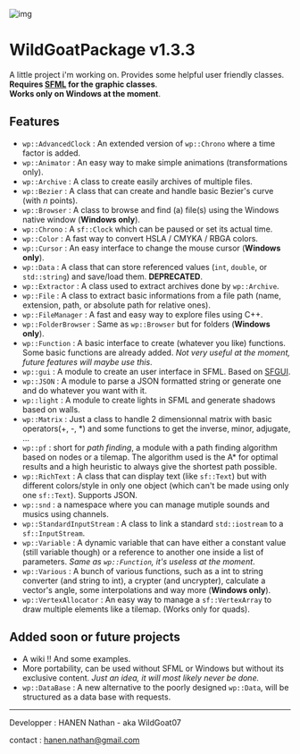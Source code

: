 ![img](https://github.com/WildGoat07/WildGoatPackage-Release/blob/master/logo%20x256.png)

# WildGoatPackage v1.3.3

A little project i'm working on. Provides some helpful user friendly classes.<br/>**Requires [SFML](https://www.sfml-dev.org/index.php) for the graphic classes**.<br/>**Works only on Windows at the moment**.

## Features

* `wp::AdvancedClock` : An extended version of `wp::Chrono` where a time factor is added.
* `wp::Animator` : An easy way to make simple animations (transformations only).
* `wp::Archive` : A class to create easily archives of multiple files.
* `wp::Bezier` : A class that can create and handle basic Bezier's curve (with *n* points).
* `wp::Browser` : A class to browse and find (a) file(s) using the Windows native window (**Windows only**).
* `wp::Chrono` : A `sf::Clock` which can be paused or set its actual time.
* `wp::Color` : A fast way to convert HSLA / CMYKA / RBGA colors.
* `wp::Cursor` : An easy interface to change the mouse cursor (**Windows only**).
* `wp::Data` : A class that can store referenced values (`int`, `double`, or `std::string`) and save/load them. **DEPRECATED**.
* `wp::Extractor` : A class used to extract archives done by `wp::Archive`.
* `wp::File` : A class to extract basic informations from a file path (name, extension, path, or absolute path for relative ones).
* `wp::FileManager` : A fast and easy way to explore files using C++.
* `wp::FolderBrowser` : Same as `wp::Browser` but for folders (**Windows only**).
* `wp::Function` : A basic interface to create (whatever you like) functions. Some basic functions are already added. *Not very useful at the moment, future features will maybe use this*.
* `wp::gui` : A module to create an user interface in SFML. Based on [SFGUI](https://github.com/TankOs/SFGUI).
* `wp::JSON` : A module to parse a JSON formatted string or generate one and do whatever you want with it.
* `wp::light` : A module to create lights in SFML and generate shadows based on walls.
* `wp::Matrix` : Just a class to handle 2 dimensionnal matrix with basic operators(+, -, \*) and some functions to get the inverse, minor, adjugate, ...
* `wp::pf` : short for *path finding*, a module with a path finding algorithm based on nodes or a tilemap. The algorithm used is the A\* for optimal results and a high heuristic to always give the shortest path possible. 
* `wp::RichText` : A class that can display text (like `sf::Text`) but with different colors/style in only one object (which can't be made using only one `sf::Text`). Supports JSON.
* `wp::snd` : a namespace where you can manage mutiple sounds and musics using channels.
* `wp::StandardInputStream` : A class to link a standard `std::iostream` to a `sf::InputStream`. 
* `wp::Variable` : A dynamic variable that can have either a constant value (still variable though) or a reference to another one inside a list of parameters. *Same as `wp::Function`, it's useless at the moment*.
* `wp::Various` : A bunch of various functions, such as a int to string converter (and string to int), a crypter (and uncrypter), calculate a vector's angle, some interpolations and way more (**Windows only**).
* `wp::VertexAllocator` : An easy way to manage a `sf::VertexArray` to draw multiple elements like a tilemap. (Works only for quads).

## Added soon or future projects

* A wiki !! And some examples.
* More portability, can be used without SFML or Windows but without its exclusive content. *Just an idea, it will most likely never be done.*
* `wp::DataBase` : A new alternative to the poorly designed `wp::Data`, will be structured as a data base with requests.

---

Developper : HANEN Nathan - aka WildGoat07

contact : hanen.nathan@gmail.com
